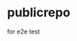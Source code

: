 # publicrepo
for e2e test

























































































































































































































































































































































































































































































































































































































































































































































































































































































































































































































































































































































































































































































































































































































































































































































































































































































































































































































































































































































































































































































































































































































































































